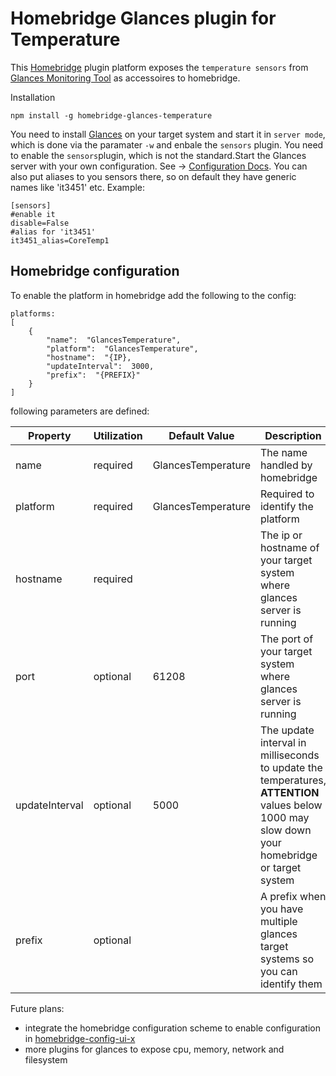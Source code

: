# Homebridge Glances plugin for Temperature

This [Homebridge](https://homebridge.io/) plugin platform exposes the `temperature sensors` from  [Glances Monitoring Tool](https://github.com/nicolargo/glances) as accessoires to homebridge.

Installation
```
npm install -g homebridge-glances-temperature
```

You need to install [Glances](https://github.com/nicolargo/glances) on your target system and start it in `server mode`, which is done via the paramater `-w` and enbale the `sensors` plugin.
You need to enable the `sensors`plugin, which is not the standard.Start the Glances server with your own configuration. See -> [Configuration Docs](https://glances.readthedocs.io/en/stable/config.html).
You can also put aliases to you sensors there, so on default they have generic names like 'it3451' etc. 
Example: 

```
[sensors]
#enable it
disable=False 
#alias for 'it3451'
it3451_alias=CoreTemp1
```

## Homebridge configuration
To enable the platform in homebridge add the following to the config:

```
platforms:
[
	{
		"name":  "GlancesTemperature",
		"platform":  "GlancesTemperature",
		"hostname":  "{IP},
		"updateInterval":  3000,
		"prefix":  "{PREFIX}"
	}
]
```

following parameters are defined:

| Property | Utilization | Default Value | Description 
|--|--|--|--|
| name | required | GlancesTemperature | The name handled by homebridge |
|platform|required|GlancesTemperature|Required to identify the platform|
|hostname|required||The ip or hostname of your target system where  glances server is running|
|port|optional|61208|The port of your target system where glances server is running|
|updateInterval|optional|5000|The update interval in milliseconds to update the temperatures, **ATTENTION** values below 1000 may slow down your homebridge or target system|
|prefix|optional||A prefix when you have multiple glances target systems so you can identify them|

Future plans:

- integrate the homebridge configuration scheme to enable configuration in [homebridge-config-ui-x](https://www.npmjs.com/package/homebridge-config-ui-x)
- more plugins for glances to expose cpu, memory, network and filesystem
